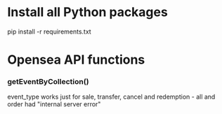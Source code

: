 # Install all Python packages
pip install -r requirements.txt 


# Opensea API functions

### getEventByCollection()
event_type works just for sale, transfer, cancel and redemption - all and order had "internal server error"
